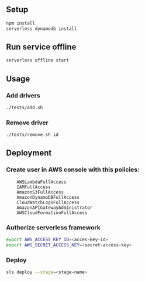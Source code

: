 ## Setup

```bash
npm install
serverless dynamodb install
```

## Run service offline

```bash
serverless offline start
```

## Usage

### Add drivers

```bash
./tests/add.sh
```

### Remove driver

```bash
./tests/remove.sh id
```

## Deployment

### Create user in AWS console with this policies:

```
    AWSLambdaFullAccess
    IAMFullAccess
    AmazonS3FullAccess
    AmazonDynamoDBFullAccess
    CloudWatchLogsFullAccess
    AmazonAPIGatewayAdministrator
    AWSCloudFormationFullAccess
```

### Authorize serverless framework

```bash
export AWS_ACCESS_KEY_ID=<acces-key-id>
export AWS_SECRET_ACCESS_KEY=<secret-access-key>
```

### Deploy
```bash
sls deploy --stage=<stage-name>
```
